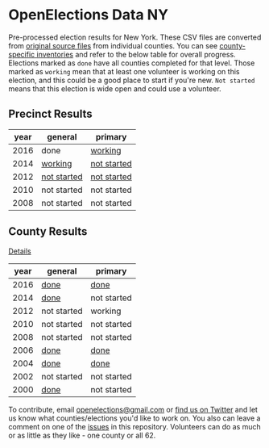OpenElections Data NY
=====================

Pre-processed election results for New York. These CSV files are converted from [original source files](https://github.com/openelections/openelections-sources-ny) from individual counties. You can see [county-specific inventories](https://github.com/openelections/openelections-data-ny/blob/master/county_matrix.csv) and refer to the below table for overall progress. Elections marked as `done` have all counties completed for that level. Those marked as `working` mean that at least one volunteer is working on this election, and this could be a good place to start if you're new. `Not started` means that this election is wide open and could use a volunteer.

## Precinct Results

| year  | general  | primary  |
|---|---|---|
| 2016  | done  |  [working](https://github.com/openelections/openelections-data-ny/issues/5) |
| 2014 |  [working](https://github.com/openelections/openelections-data-ny/issues/35) | [not started](https://github.com/openelections/openelections-data-ny/issues/39)  |
| 2012  |  [not started](https://github.com/openelections/openelections-data-ny/issues/37) | [not started](https://github.com/openelections/openelections-data-ny/issues/38) |
| 2010  |  not started | not started |
| 2008  |  not started | not started |


## County Results

[Details](https://github.com/openelections/openelections-data-ny/issues/10)

| year  | general  | primary  |
|---|---|---|
| 2016  | [done](https://github.com/openelections/openelections-data-ny/blob/master/2016/20161108__ny__general.csv)  |  [done](https://github.com/openelections/openelections-data-ny/blob/master/2016/20160913__ny__primary.csv) |
| 2014 |  [done](https://github.com/openelections/openelections-data-ny/blob/master/2014/20141104__ny__general.csv) | not started  |
| 2012  |  not started | working |
| 2010  |  not started | not started |
| 2008  |  not started | not started |
| 2006  |  [done](https://github.com/openelections/openelections-data-ny/blob/master/2006/20061107__ny__general.csv) | [done](https://github.com/openelections/openelections-data-ny/blob/master/2006/20060912__ny__primary.csv) |
| 2004  |  [done](https://github.com/openelections/openelections-data-ny/blob/master/2004/20041102__ny__general.csv) | [done](https://github.com/openelections/openelections-data-ny/blob/master/2004/20040914__ny__primary.csv) |
| 2002  |  not started | not started |
| 2000  |  [done](https://github.com/openelections/openelections-data-ny/blob/master/2000/20001107__ny__general.csv) | not started |

To contribute, email openelections@gmail.com or [find us on Twitter](https://twitter.com/openelex) and let us know what counties/elections you'd like to work on. You also can leave a comment on one of the [issues](https://github.com/openelections/openelections-data-ny/issues) in this repository. Volunteers can do as much or as little as they like - one county or all 62.
